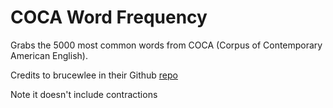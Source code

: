 # COCA Word Frequency

Grabs the 5000 most common words from COCA (Corpus of Contemporary American English).

Credits to brucewlee in their Github [repo](https://github.com/brucewlee/COCA-WordFrequency?utm_source=chatgpt.com)

Note it doesn't include contractions